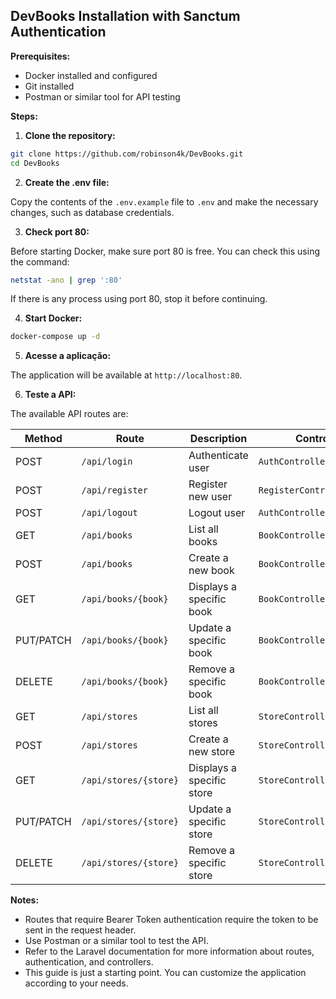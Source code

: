 ## DevBooks Installation with Sanctum Authentication

**Prerequisites:**

-   Docker installed and configured
-   Git installed
-   Postman or similar tool for API testing

**Steps:**

1.  **Clone the repository:**

```bash
git clone https://github.com/robinson4k/DevBooks.git
cd DevBooks
```

2.  **Create the .env file:**

Copy the contents of the `.env.example` file to `.env` and make the necessary changes, such as database credentials.

3.  **Check port 80:**

Before starting Docker, make sure port 80 is free. You can check this using the command:

```bash
netstat -ano | grep ':80'
```

If there is any process using port 80, stop it before continuing.

4.  **Start Docker:**

```bash
docker-compose up -d
```

5.  **Acesse a aplicação:**

The application will be available at `http://localhost:80`.

6.  **Teste a API:**

The available API routes are:


|Method   |Route                |Description                  |Controller                  |Authentication|
|---------|---------------------|-----------------------------|----------------------------|--------------|
|POST     |`/api/login`         |Authenticate user            |`AuthController@login`      |Não           |
|POST     |`/api/register`      |Register new user            |`RegisterController@store`  |Não           |
|POST     |`/api/logout`        |Logout user                  |`AuthController@logout`     |Bearer Token  |
|GET      |`/api/books`         |List all books               |`BookController@index`      |Bearer Token  |
|POST     |`/api/books`         |Create a new book            |`BookController@store`      |Bearer Token  |
|GET      |`/api/books/{book}`  |Displays a specific book     |`BookController@show`       |Bearer Token  |
|PUT/PATCH|`/api/books/{book}`  |Update a specific book       |`BookController@update`     |Bearer Token  |
|DELETE   |`/api/books/{book}`  |Remove a specific book       |`BookController@destroy`    |Bearer Token  |
|GET      |`/api/stores`        |List all stores              |`StoreController@index`     |Bearer Token  |
|POST     |`/api/stores`        |Create a new store           |`StoreController@store`     |Bearer Token  |
|GET      |`/api/stores/{store}`|Displays a specific store    |`StoreController@show`      |Bearer Token  |
|PUT/PATCH|`/api/stores/{store}`|Update a specific store      |`StoreController@update`    |Bearer Token  |
|DELETE   |`/api/stores/{store}`|Remove a specific store      |`StoreController@destroy`   |Bearer Token  |


**Notes:**

-   Routes that require Bearer Token authentication require the token to be sent in the request header.
-   Use Postman or a similar tool to test the API.
-   Refer to the Laravel documentation for more information about routes, authentication, and controllers.
-   This guide is just a starting point. You can customize the application according to your needs.